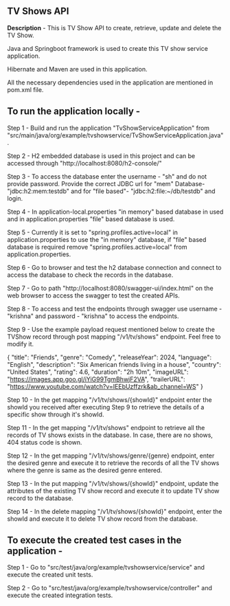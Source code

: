 **TV Shows API**
-----------------

**Description** - This is TV Show API to create, retrieve, update and delete the TV Show.

Java and Springboot framework is used to create this TV show service application.

Hibernate and Maven are used in this application.

All the  necessary dependencies used in the application are mentioned in pom.xml file.


To run the application locally - 
---------------------------------

Step 1 - Build and run the application "TvShowServiceApplication" from "src/main/java/org/example/tvshowservice/TvShowServiceApplication.java".

Step 2 - H2 embedded database is used in this project and can be accessed through "http://localhost:8080/h2-console/"

Step 3 - To access the database enter the username - "sh" and do not provide password. Provide the correct JDBC url for "mem" Database- "jdbc:h2:mem:testdb" and for "file based"- "jdbc:h2:file:~/db/testdb" and login.

Step 4 - In application-local.properties  "in memory" based database in used and in application.properties "file" based database is used. 

Step 5 - Currently it is set to "spring.profiles.active=local" in application.properties to use the "in memory" database, if "file" based database is required remove "spring.profiles.active=local" from application.properties.

Step 6 - Go to browser and test the h2 database connection and connect to access the database to check the records in the database.

Step 7 - Go to path "http://localhost:8080/swagger-ui/index.html" on the web browser to access the swagger to test the created APIs.

Step 8 - To access and test the endpoints through swagger use username - "krishna" and password - "krishna" to access the endpoints.

Step 9 - Use the example payload request mentioned below to create the TVShow record through post mapping "/v1/tv/shows" endpoint. Feel free to modify it.

{
"title": "Friends",
"genre": "Comedy",
"releaseYear": 2024,
"language": "English",
"description": "Six American friends living in a house",
"country": "United States",
"rating": 4.6,
"duration": "2h 10m",
"imageURL": "https://images.app.goo.gl/iYiG99TgmBhwjF2VA",
"trailerURL": "https://www.youtube.com/watch?v=IEEbUzffzrk&ab_channel=WS"
}

Step 10 - In the get mapping "/v1/tv/shows/{showId}" endpoint enter the showId you received after executing Step 9 to retrieve the details of a specific show through it's showId.

Step 11 - In the get mapping "/v1/tv/shows" endpoint to retrieve all the records of TV shows exists in the database. In case, there are no shows, 404 status code is shown.

Step 12 - In the get mapping "/v1/tv/shows/genre/{genre} endpoint, enter the desired genre and execute it to retrieve the records of all the TV shows where the genre is same as the desired genre entered.

Step 13 - In the put mapping "/v1/tv/shows/{showId}" endpoint, update the attributes of the existing TV show record and execute it to update TV show record to the database.

Step 14 - In the delete mapping "/v1/tv/shows/{showId}" endpoint, enter the showId and execute it to delete TV show record from the database.



To execute the created test cases in the application -
------------------------------------

Step 1 - Go to "src/test/java/org/example/tvshowservice/service" and execute the created unit tests.

Step 2 - Go to "src/test/java/org/example/tvshowservice/controller" and execute the created integration tests.



